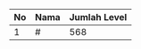 | No | Nama            | Jumlah Level |
|----|-----------------|--------------|
| 1  | #    |    568        |
